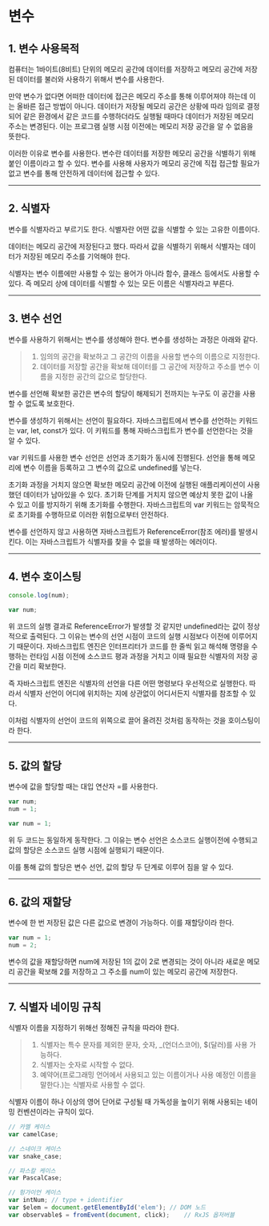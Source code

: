 # 변수

## 1. 변수 사용목적

컴퓨터는 1바이트(8비트) 단위의 메모리 공간에 데이터를 저장하고 메모리 공간에 저장된 데이터를 불러와 사용하기 위해서 변수를 사용한다.

만약 변수가 없다면 어떠한 데이터에 접근은 메모리 주소를 통해 이루어져야 하는데 이는 올바른 접근 방법이 아니다. 데이터가 저장될 메모리 공간은 상황에 따라 임의로 결정되어 같은 환경에서 같은 코드를 수행하더라도 실행될 때마다 데이터가 저장된 메모리 주소는 변경된다. 이는 프로그램 실행 시점 이전에는 메모리 저장 공간을 알 수 없음을 뜻한다.

이러한 이유로 변수를 사용한다. 변수란 데이터를 저장한 메모리 공간을 식별하기 위해 붙인 이름이라고 할 수 있다. 변수를 사용해 사용자가 메모리 공간에 직접 접근할 필요가 없고 변수를 통해 안전하게 데이터에 접근할 수 있다.

***

## 2. 식별자

변수를 식별자라고 부르기도 한다. 식별자란 어떤 값을 식별할 수 있는 고유한 이름이다.

데이터는 메모리 공간에 저장된다고 했다. 따라서 값을 식별하기 위해서 식별자는 데이터가 저장된 메모리 주소를 기억해야 한다.

식별자는 변수 이름에만 사용할 수 있는 용어가 아니라 함수, 클래스 등에서도 사용할 수 있다. 즉 메모리 상에 데이터를 식별할 수 있는 모든 이름은 식별자라고 부른다.

***

## 3. 변수 선언

변수를 사용하기 위해서는 변수를 생성해야 한다. 변수를 생성하는 과정은 아래와 같다.

> 1. 임의의 공간을 확보하고 그 공간의 이름을 사용할 변수의 이름으로 지정한다.
> 2. 데이터를 저장할 공간을 확보해 데이터를 그 공간에 저장하고 주소를 변수 이름을 지정한 공간의 값으로 할당한다.

변수를 선언해 확보한 공간은 변수의 할당이 해제되기 전까지는 누구도 이 공간을 사용할 수 없도록 보호한다.

변수를 생성하기 위해서는 선언이 필요하다. 자바스크립트에서 변수를 선언하는 키워드는 var, let, const가 있다. 이 키워드를 통해 자바스크립트가 변수를 선언한다는 것을 알 수 있다.

var 키워드를 사용한 변수 선언은 선언과 초기화가 동시에 진행된다. 선언을 통해 메모리에 변수 이름을 등록하고 그 변수의 값으로 undefined를 넣는다.

초기화 과정을 거치지 않으면 확보한 메모리 공간에 이전에 실행된 애플리케이션이 사용했던 데이터가 남아있을 수 있다. 초기화 단계를 거치지 않으면 예상치 못한 값이 나올 수 있고 이를 방지하기 위해 초기화를 수행한다. 자바스크립트의 var 키워드는 암묵적으로 초기화를 수행하므로 이러한 위험으로부터 안전하다.

변수를 선언하지 않고 사용하면 자바스크립트가 ReferenceError(참조 에러)를 발생시킨다. 이는 자바스크립트가 식별자를 찾을 수 없을 때 발생하는 에러이다.

***

## 4. 변수 호이스팅

```javascript
console.log(num);

var num;
```

위 코드의 실행 결과로 ReferenceError가 발생할 것 같지만 undefined라는 값이 정상적으로 출력된다. 그 이유는 변수의 선언 시점이 코드의 실행 시점보다 이전에 이루어지기 때문이다. 자바스크립트 엔진은 인터프리터가 코드를 한 줄씩 읽고 해석해 명령을 수행하는 런타임 시점 이전에 소스코드 평과 과정을 거치고 이때 필요한 식별자의 저장 공간을 미리 확보한다.

즉 자바스크립트 엔진은 식별자의 선언을 다른 어떤 명령보다 우선적으로 실행한다. 따라서 식별자 선언이 어디에 위치하는 지에 상관없이 어디서든지 식별자를 참조할 수 있다.

이처럼 식별자의 선언이 코드의 위쪽으로 끌어 올려진 것처럼 동작하는 것을 호이스팅이라 한다.

***

## 5. 값의 할당

변수에 값을 할당할 때는 대입 연산자 =를 사용한다.

```javascript
var num;
num = 1;

var num = 1;
```

위 두 코드는 동일하게 동작한다. 그 이유는 변수 선언은 소스코드 실행이전에 수행되고 값의 할당은 소스코드 실행 시점에 실행되기 때문이다.

이를 통해 값의 할당은 변수 선언, 값의 할당 두 단계로 이루어 짐을 알 수 있다.

***

## 6. 값의 재할당

변수에 한 번 저장된 값은 다른 값으로 변경이 가능하다. 이를 재할당이라 한다.

```javascript
var num = 1;
num = 2;
```

변수의 값을 재할당하면 num에 저장된 1의 값이 2로 변경되는 것이 아니라 새로운 메모리 공간을 확보해 2를 저장하고 그 주소를 num이 있는 메모리 공간에 저장한다.

***

## 7. 식별자 네이밍 규칙

식별자 이름을 지정하기 위해선 정해진 규칙을 따라야 한다.

> 1. 식별자는 특수 문자를 제외한 문자, 숫자, _(언더스코어), $(달러)를 사용 가능하다.
> 2. 식별자는 숫자로 시작할 수 없다.
> 3. 예약어(프로그래밍 언어에서 사용되고 있는 이름이거나 사용 예정인 이름을 말한다.)는 식별자로 사용할 수 없다.

식별자 이름이 하나 이상의 영어 단어로 구성될 때 가독성을 높이기 위해 사용되는 네이밍 컨벤션이라는 규칙이 있다.

```javascript
// 카멜 케이스
var camelCase;

// 스네이크 케이스
var snake_case;

// 파스칼 케이스
var PascalCase;

// 헝가이언 케이스
var intNum; // type + identifier
var $elem = document.getElementById('elem'); // DOM 노드
var observable$ = fromEvent(document, click);    // RxJS 옵저버블
```
